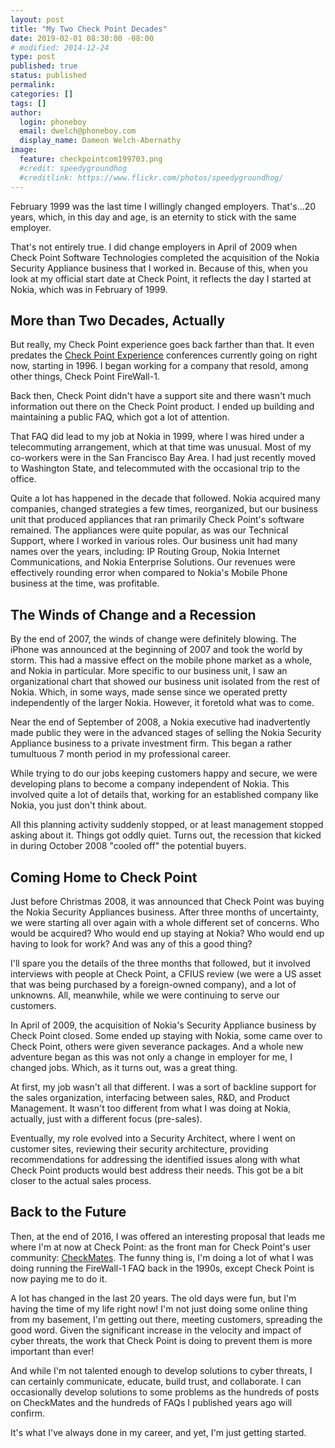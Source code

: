 ```yaml
---
layout: post
title: "My Two Check Point Decades"
date: 2019-02-01 08:30:00 -08:00
# modified: 2014-12-24
type: post
published: true
status: published
permalink: 
categories: []
tags: []
author:
  login: phoneboy
  email: dwelch@phoneboy.com
  display_name: Dameon Welch-Abernathy
image:
  feature: checkpointcom199703.png
  #credit: speedygroundhog
  #creditlink: https://www.flickr.com/photos/speedygroundhog/
---
```

February 1999 was the last time I willingly changed employers. That's...20
years, which, in this day and age, is an eternity to stick with the same
employer.

That's not entirely true. I did change employers in April of 2009 when Check
Point Software Technologies completed the acquisition of the Nokia Security
Appliance business that I worked in. Because of this, when you look at my
official start date at Check Point, it reflects the day I started at Nokia,
which was in February of 1999. 

## More than Two Decades, Actually

But really, my Check Point experience goes back farther than that. It even
predates the [Check Point Experience](https://www.checkpoint.com/cpx)
conferences currently going on right now, starting in 1996. I began working
for a company that resold, among other things, Check Point FireWall-1. 

Back then, Check Point didn't have a support site and there wasn't much
information out there on the Check Point product. I ended up building
and maintaining a public FAQ, which got a lot of attention.

That FAQ did lead to my job at Nokia in 1999, where I was hired under a
telecommuting arrangement, which at that time was unusual. Most of my
co-workers were in the San Francisco Bay Area. I had just recently moved
to Washington State, and telecommuted with the occasional trip to the office. 

Quite a lot has happened in the decade that followed. Nokia acquired many
companies, changed strategies a few times, reorganized, but our business
unit that produced appliances that ran primarily Check Point's software
remained. The appliances were quite popular, as was our Technical Support,
where I worked in various roles. Our business unit had many names over the
years, including: IP Routing Group, Nokia Internet Communications, and Nokia
Enterprise Solutions. Our revenues were effectively rounding error when
compared to Nokia's Mobile Phone business at the time, was profitable. 

## The Winds of Change and a Recession

By the end of 2007, the winds of change were definitely blowing. The iPhone
was announced at the beginning of 2007 and took the world by storm. This had
a massive effect on the mobile phone market as a whole, and Nokia in
particular. More specific to our business unit, I saw an organizational
chart that showed our business unit isolated from the rest of Nokia. Which,
in some ways, made sense since we operated pretty independently of
the larger Nokia. However, it foretold what was to come.

Near the end of September of 2008, a Nokia executive had inadvertently
made public they were in the advanced stages of selling the Nokia Security
Appliance business to a private investment firm. This began a rather
tumultuous 7 month period in my professional career.

While trying to do our jobs keeping customers happy and secure, we were
developing plans to become a company independent of Nokia. This involved
quite a lot of details that, working for an established company like Nokia,
you just don't think about.

All this planning activity suddenly stopped, or at least management stopped
asking about it. Things got oddly quiet. Turns out, the recession that kicked
in during October 2008 "cooled off" the potential buyers. 

## Coming Home to Check Point

Just before Christmas 2008, it was announced that Check Point was buying the
Nokia Security Appliances business. After three months of uncertainty, we were
starting all over again with a whole different set of concerns. Who would be
acquired? Who would end up staying at Nokia? Who would end up having to look
for work? And was any of this a good thing?

I'll spare you the details of the three months that followed, but it involved
interviews with people at Check Point, a CFIUS review (we were a US asset that
was being purchased by a foreign-owned company), and a lot of unknowns. All,
meanwhile, while we were continuing to serve our customers.

In April of 2009, the acquisition of Nokia's Security Appliance business
by Check Point closed. Some ended up staying with Nokia, some came over to
Check Point, others were given severance packages. And a whole new adventure
began as this was not only a change in employer for me, I changed jobs. Which,
as it turns out, was a great thing. 

At first, my job wasn't all that different. I was a sort of backline support
for the sales organization, interfacing between sales, R&D, and Product
Management. It wasn't too different from what I was doing at Nokia, actually,
just with a different focus (pre-sales).

Eventually, my role evolved into a Security Architect, where I went on
customer sites, reviewing their security architecture, providing
recommendations for addressing the identified issues along with what Check
Point products would best address their needs. This got be a bit closer
to the actual sales process.

## Back to the Future

Then, at the end of 2016, I was offered an interesting proposal that leads
me where I'm at now at Check Point: as the front man for Check Point's user
community: [CheckMates](https;//community.checkpoint.com). The funny thing
is, I'm doing a lot of what I was doing running the FireWall-1 FAQ back in
the 1990s, except Check Point is now paying me to do it.

A lot has changed in the last 20 years. The old days were fun, but I'm having
the time of my life right now! I'm not just doing some online thing from my
basement, I'm getting out there, meeting customers, spreading the good word.
Given the significant increase in the velocity and impact of cyber threats,
the work that Check Point is doing to prevent them is more important than ever!

And while I'm not talented enough to develop solutions to cyber threats, I
can certainly communicate, educate, build trust, and collaborate. I can
occasionally develop solutions to some problems as the hundreds of posts
on CheckMates and the hundreds of FAQs I published years ago will confirm.

It's what I've always done in my career, and yet, I'm just getting started.
